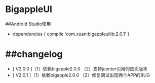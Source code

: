 BigappleUI
========

##Android Studio使用
* dependencies {
    compile 'com.xuan:bigappleuilib:2.0.1'
}

##changelog
========
* [ V2.0.0 ]（1）依赖bigapple2.0.0 （2）支持jcenter引用的首次版本
* [ V2.0.1 ]（1）依赖bigapple2.0.0 （2）修复调试出现两个APP的BUG
